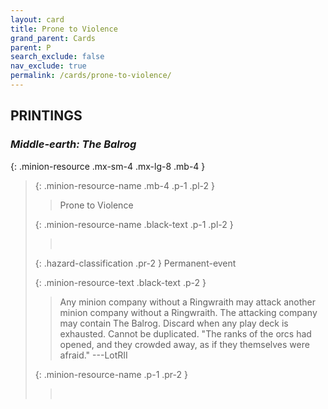 ```yaml
---
layout: card
title: Prone to Violence
grand_parent: Cards
parent: P
search_exclude: false
nav_exclude: true
permalink: /cards/prone-to-violence/
---
```


## PRINTINGS


### _Middle-earth: The Balrog_

{: .minion-resource .mx-sm-4 .mx-lg-8 .mb-4 }
> {: .minion-resource-name .mb-4 .p-1 .pl-2 }
> > <div class="hazard-mp"></div>
> > <div class="card-name">Prone to Violence</div>
>
> {: .minion-resource-name .black-text .p-1 .pl-2 }
> > &nbsp;
>
> {: .hazard-classification .pr-2 }
> Permanent-event
>
> {: .minion-resource-text .black-text .p-2 }
> > Any minion company without a Ringwraith may attack another minion company without a Ringwraith. The attacking company may contain The Balrog. Discard when any play deck is exhausted. Cannot be duplicated.   "The ranks of the orcs had opened, and they crowded away, as if they themselves were afraid." ---LotRII 
> 
> {: .minion-resource-name .p-1 .pr-2 }
> > <div class="card-shield"></div>
> > <div class="card-corruption-white">&nbsp;</div>
